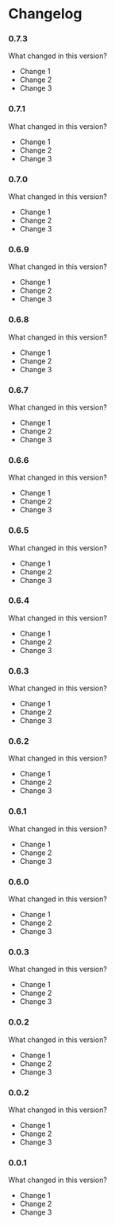# Changelog

### 0.7.3

What changed in this version?

* Change 1
* Change 2
* Change 3

### 0.7.1

What changed in this version?

* Change 1
* Change 2
* Change 3

### 0.7.0

What changed in this version?

* Change 1
* Change 2
* Change 3

### 0.6.9

What changed in this version?

* Change 1
* Change 2
* Change 3

### 0.6.8

What changed in this version?

* Change 1
* Change 2
* Change 3

### 0.6.7

What changed in this version?

* Change 1
* Change 2
* Change 3

### 0.6.6

What changed in this version?

* Change 1
* Change 2
* Change 3

### 0.6.5

What changed in this version?

* Change 1
* Change 2
* Change 3

### 0.6.4

What changed in this version?

* Change 1
* Change 2
* Change 3

### 0.6.3

What changed in this version?

* Change 1
* Change 2
* Change 3

### 0.6.2

What changed in this version?

* Change 1
* Change 2
* Change 3

### 0.6.1

What changed in this version?

* Change 1
* Change 2
* Change 3

### 0.6.0

What changed in this version?

* Change 1
* Change 2
* Change 3

### 0.0.3

What changed in this version?

* Change 1
* Change 2
* Change 3

### 0.0.2

What changed in this version?

* Change 1
* Change 2
* Change 3

### 0.0.2

What changed in this version?

* Change 1
* Change 2
* Change 3

### 0.0.1

What changed in this version?

* Change 1
* Change 2
* Change 3
